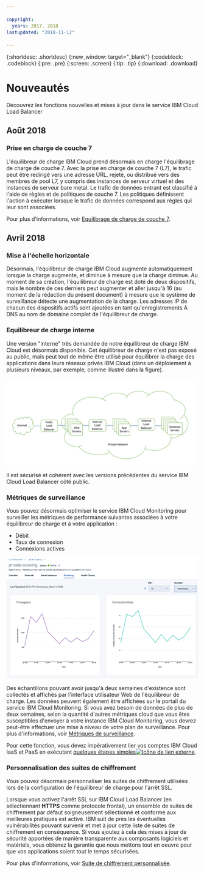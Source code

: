 ```yaml
---

copyright:
  years: 2017, 2018
lastupdated: "2018-11-12"

---
```


{:shortdesc: .shortdesc}
{:new_window: target="_blank"}
{:codeblock: .codeblock}
{:pre: .pre}
{:screen: .screen}
{:tip: .tip}
{:download: .download}


# Nouveautés

Découvrez les fonctions nouvelles et mises à jour dans le service IBM Cloud Load Balancer

## Août 2018
### Prise en charge de couche 7
L'équilibreur de charge IBM Cloud prend désormais en charge l'équilibrage de charge de couche 7. Avec la prise en charge de couche 7 (L7), le trafic peut être redirigé vers une adresse URL, rejeté, ou distribué vers des membres de pool L7, y compris des instances de serveur virtuel et des instances de serveur bare metal. Le trafic de données entrant est classifié à l'aide de règles et de politiques de couche 7. Les politiques définissent l'action à exécuter lorsque le trafic de données correspond aux règles qui leur sont associées.

Pour plus d'informations, voir [Equilibrage de charge de couche 7](l7-explained.html). 

## Avril 2018
### Mise à l'échelle horizontale
Désormais, l'équilibreur de charge IBM Cloud augmente automatiquement lorsque la charge augmente, et diminue à mesure que la charge diminue. Au moment de sa création, l'équilibreur de charge est doté de deux dispositifs, mais le nombre de ces derniers peut augmenter et aller jusqu'à 16 (au moment de la rédaction du présent document) à mesure que le système de surveillance détecte une augmentation de la charge. Les adresses IP de chacun des dispositifs actifs sont ajoutées en tant qu'enregistrements A DNS au nom de domaine complet de l'équilibreur de charge.

### Equilibreur de charge interne
Une version "interne" très demandée de notre équilibreur de charge IBM Cloud est désormais disponible. Cet équilibreur de charge n'est pas exposé au public, mais peut tout de même être utilisé pour équilibrer la charge des applications dans leurs réseaux privés IBM Cloud (dans un déploiement à plusieurs niveaux, par exemple, comme illustré dans la figure).  

![Equilibreur de charge interne](./images/InternalLB.png)

Il est sécurisé et cohérent avec les versions précédentes du service IBM Cloud Load Balancer côté public. 

### Métriques de surveillance
Vous pouvez désormais optimiser le service IBM Cloud Monitoring pour surveiller les métriques de performance suivantes associées à votre équilibreur de charge et à votre application :

* Débit
* Taux de connexion
* Connexions actives

![Métriques de surveillance](./images/Metrics.png)

Des échantillons pouvant avoir jusqu'à deux semaines d'existence sont collectés et affichés par l'interface utilisateur Web de l'équilibreur de charge. Les données peuvent également être affichées sur le portail du service IBM Cloud Monitoring. Si vous avez besoin de données de plus de deux semaines, selon la quantité d'autres métriques cloud que vous êtes susceptibles d'envoyer à votre instance IBM Cloud Monitoring, vous devrez peut-être effectuer une mise à niveau de votre plan de surveillance. Pour plus d'informations, voir [Métriques de surveillance](monitoring-metrics.html). 

Pour cette fonction, vous devez impérativement lier vos comptes IBM Cloud IaaS et PaaS en exécutant [quelques étapes simples![Icône de lien externe](../../icons/launch-glyph.svg "Icône de lien externe")](/docs/account/softlayerlink.html#link_user_account).  

### Personnalisation des suites de chiffrement
Vous pouvez désormais personnaliser les suites de chiffrement utilisées lors de la configuration de l'équilibreur de charge pour l'arrêt SSL. 

Lorsque vous activez l'arrêt SSL sur IBM Cloud Load Balancer (en sélectionnant **HTTPS** comme protocole frontal), un ensemble de suites de chiffrement par défaut soigneusement sélectionné et conforme aux meilleures pratiques est activé. IBM suit de près les éventuelles vulnérabilités pouvant survenir et met à jour cette liste de suites de chiffrement en conséquence. Si vous ajoutez à cela des mises à jour de sécurité apportées de manière transparente aux composants logiciels et matériels, vous obtenez la garantie que nous mettons tout en oeuvre pour que vos applications soient tout le temps sécurisées. 

Pour plus d'informations, voir [Suite de chiffrement personnalisée](custom-ciphers.html). 
